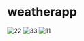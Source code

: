 # weatherapp

![22](https://user-images.githubusercontent.com/100860194/204334570-eb172bb8-e7e1-4f10-85da-64a93469d33a.png)
![33](https://user-images.githubusercontent.com/100860194/204334583-05c50ccf-9532-4120-a197-98f43fd8a406.png)
![11](https://user-images.githubusercontent.com/100860194/204334593-57f57e5c-230c-44d2-a0cb-4005706697c4.png)
